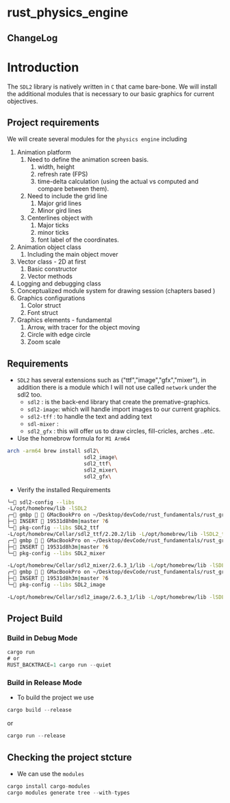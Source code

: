 # rust_physics_engine

## ChangeLog

# Introduction
The `SDL2` library is natively written in `C` that came bare-bone. We will
install the additional modules that is necessary to our basic graphics for
current objectives.

## Project requirements

We will create several modules for the `physics engine` including
1. Animation platform
	1. Need to define the animation screen basis.
		1. width, height
		2. refresh rate (FPS)
		3. time-delta calculation (using the actual vs computed and compare between them).
	2. Need to include the grid line
		1. Major grid lines
		2. Minor gird lines
	3. Centerlines object with
		1. Major ticks
		2. minor ticks
		3. font label of the coordinates.
2. Animation object class
	1. Including the main object mover
3. Vector class  - 2D at first
	1. Basic constructor
	2. Vector methods
4. Logging and debugging class
5. Conceptualized module system for drawing session (chapters based )
6. Graphics configurations
	1. Color struct
	2. Font struct
 7. Graphics elements - fundamental
	 1. Arrow, with tracer for the object moving
	 2. Circle with edge circle
	 3. Zoom scale


## Requirements
- `SDL2` has several extensions such as ("ttf","image","gfx","mixer"), in
addition there is a module which I will not use called `network` under the sdl2
too.
    - `sdl2`      : is the back-end library that create the premative-graphics.
    - `sdl2-image`: which will handle import images to our current graphics.
    - `sdl2-tff`  : to handle the text and adding text
    - `sdl-mixer` :
    - `sdl2_gfx`  : this will offer us to draw circles, fill-cricles, arches ..etc.
- Use the homebrow formula for `M1 Arm64`
```sh
arch -arm64 brew install sdl2\
                         sdl2_image\
                         sdl2_ttf\
                         sdl2_mixer\
                         sdl2_gfx\
```
- Verify the installed Requirements
```sh
╰─ sdl2-config --libs
-L/opt/homebrew/lib -lSDL2
╭─ gmbp  󰇄 GMacBookPro on ~/Desktop/devCode/rust_fundamentals/rust_graphics_engine   
├─󰚩 INSERT 󰇋 19531d8h0m|master ?6
╰─ pkg-config --libs SDL2_ttf
-L/opt/homebrew/Cellar/sdl2_ttf/2.20.2/lib -L/opt/homebrew/lib -lSDL2_ttf -lSDL2
╭─ gmbp  󰇄 GMacBookPro on ~/Desktop/devCode/rust_fundamentals/rust_graphics_engine   
├─󰚩 INSERT 󰇊 19531d8h3m|master ?6
╰─ pkg-config --libs SDL2_mixer

-L/opt/homebrew/Cellar/sdl2_mixer/2.6.3_1/lib -L/opt/homebrew/lib -lSDL2_mixer -lSDL2
╭─ gmbp  󰇄 GMacBookPro on ~/Desktop/devCode/rust_fundamentals/rust_graphics_engine   
├─󰚩 INSERT 󰇏 19531d8h3m|master ?6
╰─ pkg-config --libs SDL2_image

-L/opt/homebrew/Cellar/sdl2_image/2.6.3_1/lib -L/opt/homebrew/lib -lSDL2_image -lSDL2
```
## Project Build
### Build in Debug Mode

```rust
cargo run
# or
RUST_BACKTRACE=1 cargo run --quiet
```
### Build in Release Mode
- To build the project we use

```rust
cargo build --release
```
or
```rust
cargo run --release
```
## Checking the project stcture
- We can use the `modules`

```rust
cargo install cargo-modules
cargo modules generate tree --with-types
```
